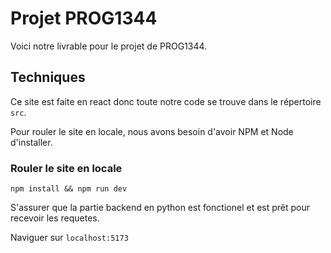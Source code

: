 # Projet PROG1344
Voici notre livrable pour le projet de PROG1344.

## Techniques
Ce site est faite en react donc toute notre code se trouve dans le répertoire `src`.

Pour rouler le site en locale, nous avons besoin d'avoir NPM et Node d'installer. 


### Rouler le site en locale
`npm install && npm run dev`

S'assurer que la partie backend en python est fonctionel et est prêt pour recevoir les requetes.

Naviguer sur `localhost:5173`

